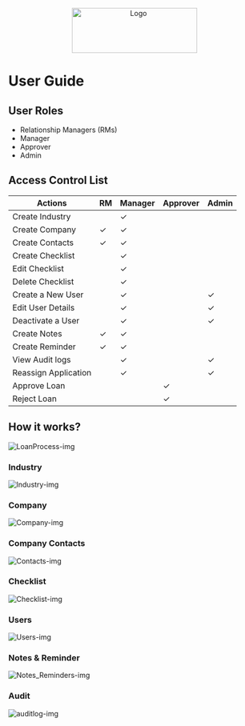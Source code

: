 <!-- PROJECT LOGO -->
<br />
<div align="center">
  <a href="https://github.com/othneildrew/Best-README-Template">
    <img src="https://raw.githubusercontent.com/neojw1505/Ellipsis-Hackathon-2022/master/Logos/hackathon-app-logo.PNG" alt="Logo" width="250" height="90" id="readme-top">
  </a>
</div>

# User Guide

## User Roles
* Relationship Managers (RMs)
* Manager
* Approver
* Admin

## Access Control List 
| Actions                   | RM        | Manager | Approver    | Admin   |    
| -------                   | --        | ------- | --------    | -----   | 
| Create Industry           |           | &check; |             |         |    
| Create Company            | &check;   | &check; |             |         |  
| Create Contacts           | &check;   | &check; |             |         |  
| Create Checklist          |           | &check; |             |         |   
| Edit Checklist            |           | &check; |             |         |   
| Delete Checklist          |           | &check; |             |         |   
| Create a New User         |           | &check; |             | &check; |   
| Edit User Details         |           | &check; |             | &check; |   
| Deactivate a User         |           | &check; |             | &check; |   
| Create Notes              | &check;   | &check; |             |         |   
| Create Reminder           | &check;   | &check; |             |         |   
| View Audit logs           |           | &check; |             | &check; |   
| Reassign Application      |           | &check; |             | &check; |
| Approve Loan              |           |         | &check;     |         |
| Reject Loan               |           |         | &check;     |         |

## How it works?
![LoanProcess-img](https://raw.githubusercontent.com/neojw1505/Ellipsis-Hackathon-2022/master/Appendix/LoanProcess.PNG)

### Industry
![Industry-img](https://raw.githubusercontent.com/neojw1505/Ellipsis-Hackathon-2022/master/Appendix/Industry.PNG)

### Company
![Company-img](https://raw.githubusercontent.com/neojw1505/Ellipsis-Hackathon-2022/master/Appendix/Company.PNG)

### Company Contacts
![Contacts-img](https://raw.githubusercontent.com/neojw1505/Ellipsis-Hackathon-2022/master/Appendix/Contacts.PNG)

### Checklist 
![Checklist-img](https://raw.githubusercontent.com/neojw1505/Ellipsis-Hackathon-2022/master/Appendix/Checklist.PNG)

### Users
![Users-img](https://raw.githubusercontent.com/neojw1505/Ellipsis-Hackathon-2022/master/Appendix/Users.PNG)

### Notes & Reminder
![Notes_Reminders-img](https://raw.githubusercontent.com/neojw1505/Ellipsis-Hackathon-2022/master/Appendix/Notes_Reminders.PNG)

### Audit
![auditlog-img](https://raw.githubusercontent.com/neojw1505/Ellipsis-Hackathon-2022/master/Appendix/AuditLogs.PNG)
